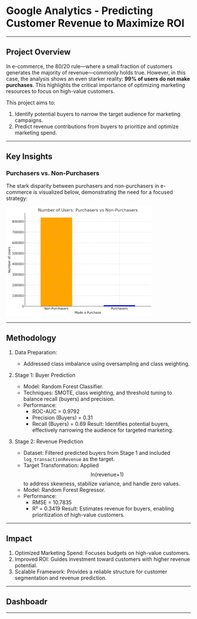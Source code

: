 # Google Analytics - Predicting Customer Revenue to Maximize ROI
---
## Project Overview
In e-commerce, the 80/20 rule—where a small fraction of customers generates the majority of revenue—commonly holds true. However, in this case, the analysis shows an even starker reality: **99% of users do not make purchases**. This highlights the critical importance of optimizing marketing resources to focus on high-value customers.

This project aims to:
1. Identify potential buyers to narrow the target audience for marketing campaigns.
2. Predict revenue contributions from buyers to prioritize and optimize marketing spend.

---

## Key Insights
### Purchasers vs. Non-Purchasers
The stark disparity between purchasers and non-purchasers in e-commerce is visualized below, demonstrating the need for a focused strategy:

<img src="images/number_users.png" alt="Purchasers vs Non-Purchasers" width="400">

---

## Methodology
1. Data Preparation:
     - Addressed class imbalance using oversampling and class weighting.

2. Stage 1: Buyer Prediction
     - Model: Random Forest Classifier.
     - Techniques: SMOTE, class weighting, and threshold tuning to balance recall (buyers) and precision.
     - Performance:
         - ROC-AUC = 0.9792
         - Precision (Buyers) = 0.31
         - Recall (Buyers) = 0.69
    Result: Identifies potential buyers, effectively narrowing the audience for targeted marketing.

3. Stage 2: Revenue Prediction
    - Dataset: Filtered predicted buyers from Stage 1 and included `log_transactionRevenue` as the target.
    - Target Transformation: Applied $$\text{ln(revenue+1)}$$ to address skewness, stabilize variance, and handle zero values.
    - Model: Random Forest Regressor.
    - Performance:
         - RMSE = 10.7835
         - R² = 0.3419
    Result: Estimates revenue for buyers, enabling prioritization of high-value customers.

--- 

## Impact

1. Optimized Marketing Spend: Focuses budgets on high-value customers.
2. Improved ROI: Guides investment toward customers with higher revenue potential.
3. Scalable Framework: Provides a reliable structure for customer segmentation and revenue prediction.

---
## Dashboadr
---

